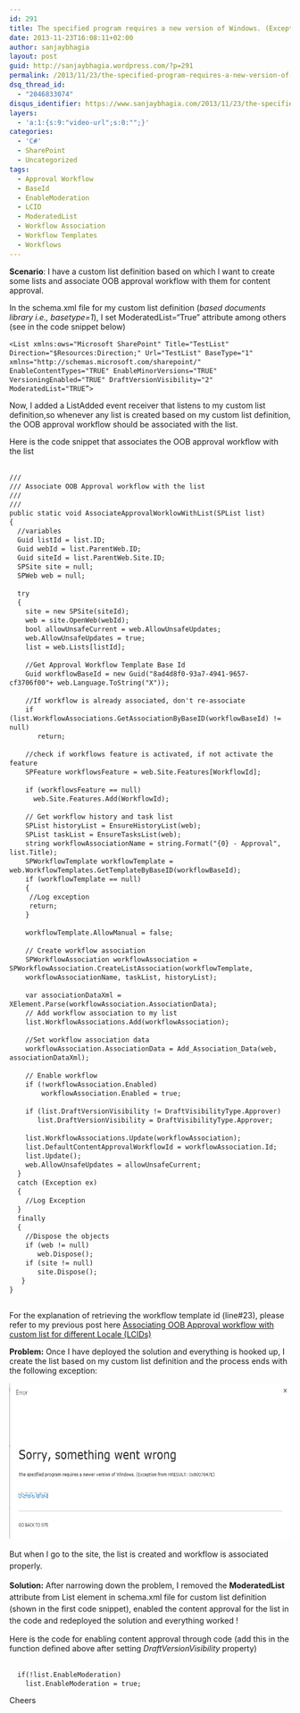 ```yaml
---
id: 291
title: The specified program requires a new version of Windows. (Exception from HRESULT:0x8007047E)
date: 2013-11-23T16:08:11+02:00
author: sanjaybhagia
layout: post
guid: http://sanjaybhagia.wordpress.com/?p=291
permalink: /2013/11/23/the-specified-program-requires-a-new-version-of-windows-exception-from-hresult0x8007047e/
dsq_thread_id:
  - "2046833074"
disqus_identifier: https://www.sanjaybhagia.com/2013/11/23/the-specified-program-requires-a-new-version-of-windows-exception-from-hresult0x8007047e/
layers:
  - 'a:1:{s:9:"video-url";s:0:"";}'
categories:
  - 'C#'
  - SharePoint
  - Uncategorized
tags:
  - Approval Workflow
  - BaseId
  - EnableModeration
  - LCID
  - ModeratedList
  - Workflow Association
  - Workflow Templates
  - Workflows
---
```

<strong>Scenario</strong>:
I have a custom list definition based on which I want to create some lists and associate OOB approval workflow with them for content approval.

In the schema.xml file for my custom list definition (<em>based documents library i.e., basetype=1</em>), I set ModeratedList=“True” attribute among others (see in the code snippet below)
<pre><code class="xml">&lt;List xmlns:ows="Microsoft SharePoint" Title="TestList" Direction="$Resources:Direction;" Url="TestList" BaseType="1"
xmlns="http://schemas.microsoft.com/sharepoint/" EnableContentTypes="TRUE" EnableMinorVersions="TRUE" VersioningEnabled="TRUE" DraftVersionVisibility="2" ModeratedList="TRUE”&gt;
</code></pre>
Now, I added a ListAdded event receiver that listens to my custom list definition,so whenever any list is created based on my custom list definition, the OOB approval workflow should be associated with the list.

Here is the code snippet that associates the OOB approval workflow with the list
<pre><code class="csharp">
///
/// Associate OOB Approval workflow with the list
///
///
public static void AssociateApprovalWorklowWithList(SPList list)
{
  //variables
  Guid listId = list.ID;
  Guid webId = list.ParentWeb.ID;
  Guid siteId = list.ParentWeb.Site.ID;
  SPSite site = null;
  SPWeb web = null;

  try
  {
    site = new SPSite(siteId);
    web = site.OpenWeb(webId);
    bool allowUnsafeCurrent = web.AllowUnsafeUpdates;
    web.AllowUnsafeUpdates = true;
    list = web.Lists[listId];

    //Get Approval Workflow Template Base Id
    Guid workflowBaseId = new Guid("8ad4d8f0-93a7-4941-9657-cf3706f00"+ web.Language.ToString("X"));

    //If workflow is already associated, don't re-associate
    if (list.WorkflowAssociations.GetAssociationByBaseID(workflowBaseId) != null)
       return;

    //check if workflows feature is activated, if not activate the feature
    SPFeature workflowsFeature = web.Site.Features[WorkflowId];

    if (workflowsFeature == null)
      web.Site.Features.Add(WorkflowId);

    // Get workflow history and task list
    SPList historyList = EnsureHistoryList(web);
    SPList taskList = EnsureTasksList(web);
    string workflowAssociationName = string.Format("{0} - Approval", list.Title);
    SPWorkflowTemplate workflowTemplate = web.WorkflowTemplates.GetTemplateByBaseID(workflowBaseId);
    if (workflowTemplate == null)
    {
     //Log exception
     return;
    }

    workflowTemplate.AllowManual = false;

    // Create workflow association
    SPWorkflowAssociation workflowAssociation = SPWorkflowAssociation.CreateListAssociation(workflowTemplate,
    workflowAssociationName, taskList, historyList);

    var associationDataXml = XElement.Parse(workflowAssociation.AssociationData);
    // Add workflow association to my list
    list.WorkflowAssociations.Add(workflowAssociation);

    //Set workflow association data
    workflowAssociation.AssociationData = Add_Association_Data(web, associationDataXml);

    // Enable workflow
    if (!workflowAssociation.Enabled)
        workflowAssociation.Enabled = true;

    if (list.DraftVersionVisibility != DraftVisibilityType.Approver)
       list.DraftVersionVisibility = DraftVisibilityType.Approver;

    list.WorkflowAssociations.Update(workflowAssociation);
    list.DefaultContentApprovalWorkflowId = workflowAssociation.Id;
    list.Update();
    web.AllowUnsafeUpdates = allowUnsafeCurrent;
  }
  catch (Exception ex)
  {
    //Log Exception
  }
  finally
  {
    //Dispose the objects
    if (web != null)
       web.Dispose();
    if (site != null)
       site.Dispose();
   }
}

</code></pre>
For the explanation of retrieving the workflow template id (line#23), please refer to my previous post here <a href="http://sanjaybhagia.com/2013/10/20/associating-oob-approval-workflow-with-custom-list-for-different-locale-lcids/">Associating OOB Approval workflow with custom list for different Locale (LCIDs)</a>

<strong>Problem:</strong>
Once I have deployed the solution and everything is hooked up, I create the list based on my custom list definition and the process ends with the following exception:

<img class="aligncenter" src="/images/pastedgraphic-1.png" alt="PastedGraphic-1" width="600" height="279" />

<span style="line-height: 1.5;">But when I go to the site, the list is created and workflow is associated properly. </span>

<strong>Solution:</strong>
<span style="line-height: 1.5;">After narrowing down the problem, I removed the <strong>ModeratedList</strong> attribute from List element in schema.xml file for custom list definition (shown in the first code snippet), enabled the content approval for the list in the code and redeployed the solution and everything worked !</span>

Here is the code for enabling content approval through code (add this in the function defined above after setting <em>DraftVersionVisibility</em> property)
<pre><code class="csharp">
  if(!list.EnableModeration)
    list.EnableModeration = true;
</code></pre>
Cheers